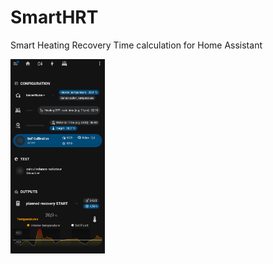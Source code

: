 # SmartHRT
Smart Heating Recovery Time calculation for Home Assistant

<img src="img/SmartHRT_dashboard.png" alt="Alt Text" style="width:30%; height:auto;">
